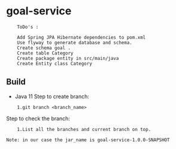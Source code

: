 # goal-service

```text
    ToDo's :
    
    Add Spring JPA Hibernate dependencies to pom.xml
    Use flyway to generate database and schema.
    Create schema goal .
    Create table Category
    Create package entity in src/main/java
    Create Entity class Category

```
    

## Build 

- Java 11
Step to create branch:
```
    1.git branch <branch_name>
```
Step to check the branch:
```
    1.List all the branches and current branch on top.

Note: in our case the jar_name is goal-service-1.0.0-SNAPSHOT
```